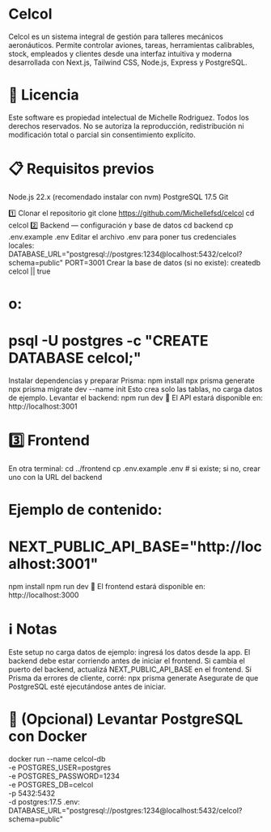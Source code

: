 # Celcol
Celcol es un sistema integral de gestión para talleres mecánicos aeronáuticos.
Permite controlar aviones, tareas, herramientas calibrables, stock, empleados y clientes desde una interfaz intuitiva y moderna desarrollada con Next.js, Tailwind CSS, Node.js, Express y PostgreSQL.
# 📜 Licencia
Este software es propiedad intelectual de Michelle Rodriguez.
Todos los derechos reservados.
No se autoriza la reproducción, redistribución ni modificación total o parcial sin consentimiento explícito.
# 📋 Requisitos previos
Node.js 22.x (recomendado instalar con nvm)
PostgreSQL 17.5
Git

1️⃣ Clonar el repositorio
git clone https://github.com/Michellefsd/celcol
cd celcol
2️⃣ Backend — configuración y base de datos
cd backend
cp .env.example .env
Editar el archivo .env para poner tus credenciales locales:
DATABASE_URL="postgresql://postgres:1234@localhost:5432/celcol?schema=public"
PORT=3001
Crear la base de datos (si no existe):
createdb celcol || true
# o:
# psql -U postgres -c "CREATE DATABASE celcol;"
Instalar dependencias y preparar Prisma:
npm install
npx prisma generate
npx prisma migrate dev --name init
Esto crea solo las tablas, no carga datos de ejemplo.
Levantar el backend:
npm run dev
📍 El API estará disponible en:
http://localhost:3001

# 3️⃣ Frontend
En otra terminal:
cd ../frontend
cp .env.example .env  # si existe; si no, crear uno con la URL del backend
# Ejemplo de contenido:
# NEXT_PUBLIC_API_BASE="http://localhost:3001"

npm install
npm run dev
📍 El frontend estará disponible en:
http://localhost:3000

# ℹ️ Notas
Este setup no carga datos de ejemplo: ingresá los datos desde la app.
El backend debe estar corriendo antes de iniciar el frontend.
Si cambia el puerto del backend, actualizá NEXT_PUBLIC_API_BASE en el frontend.
Si Prisma da errores de cliente, corré:
npx prisma generate
Asegurate de que PostgreSQL esté ejecutándose antes de iniciar.

# 🐳 (Opcional) Levantar PostgreSQL con Docker
docker run --name celcol-db \
  -e POSTGRES_USER=postgres \
  -e POSTGRES_PASSWORD=1234 \
  -e POSTGRES_DB=celcol \
  -p 5432:5432 \
  -d postgres:17.5
.env:
DATABASE_URL="postgresql://postgres:1234@localhost:5432/celcol?schema=public"
